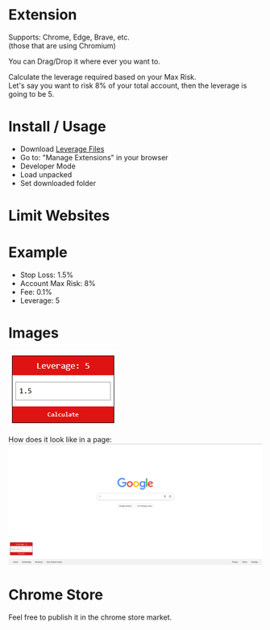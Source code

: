 # Extension
Supports: Chrome, Edge, Brave, etc.    
(those that are using Chromium)    

You can Drag/Drop it where ever you want to.    

Calculate the leverage required based on your Max Risk.    
Let's say you want to risk 8% of your total account, then the leverage is going to be 5.    

# Install / Usage
- Download [Leverage Files](https://raw.githubusercontent.com/ixjb94/leverage/refs/heads/main/dist.zip)
- Go to: "Manage Extensions" in your browser
- Developer Mode
- Load unpacked
- Set downloaded folder

# Limit Websites


# Example
- Stop Loss: 1.5%    
- Account Max Risk: 8%    
- Fee: 0.1%    
- Leverage: 5

# Images
![Leverage](https://raw.githubusercontent.com/ixjb94/leverage/refs/heads/main/images/1.png  "Leverage")

How does it look like in a page:    
![Page](https://raw.githubusercontent.com/ixjb94/leverage/refs/heads/main/images/2.png  "Page")

# Chrome Store
Feel free to publish it in the chrome store market.
